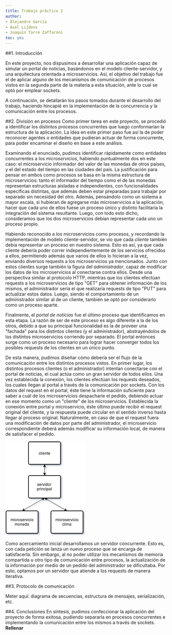 ```yaml
---
title: Trabajo práctico 2
author:
- Alejandro García
- Axel Lijdens
- Joaquín Torré Zaffaroni
toc: yes
---
```


##1. Introducción

En este proyecto, nos dispusimos a desarrollar una aplicación capaz de simular un portal de noticias,
basándonos en el modelo cliente-servidor, y una arquitectura orientada a microservicios. Así, el objetivo del
trabajo fue el de aplicar alguno de los mecanismos de comunicación de procesos vistos en la segunda parte de
la materia a esta situación, ante lo cual se optó por emplear sockets.

A continuación, se detallarán los pasos tomados durante el desarrollo del trabajo, haciendo hincapié en la
implementación de la concurrencia y la comunicación entre los procesos.

##2. División en procesos
Como primer tarea en este proyecto, se procedió a identificar los distintos procesos concurrentes que luego
conformarían la estructura de la aplicación. La idea en este primer paso fue así la de poder reconocer agentes
o entidades que pudieran actuar de forma concurrente, para poder encaminar el diseño en base a este análisis.

Examinando el enunciado, pudimos identificar rápidamente como entidades concurrentes a los *microservicios*,
habiendo puntualmente dos en este caso: el microservicio informador del valor de las monedas de otros países,
y el del estado del tiempo en las ciudades del país. La justificación para pensar en ambos como procesos se
basa en la misma estructura de microservicios: tanto el informador del tiempo como el de las monedas
representan estructuras aisladas e independientes, con funcionalidades específicas distintas, que además deben
estar preparadas para trabajar por separado sin necesidad del otro. Además, pensándolo como un sistema a mayor
escala, si hubieran de agregarse más microservicios a la aplicación, hacer que cada uno de ellos fuese un
proceso único y distinto facilitaría la integración del sistema resultante. Luego, con todo esto dicho,
consideramos que los dos microservicios debían representar cada uno un proceso propio.

Habiendo reconocido a los microservicios como procesos, y recordando la implementación de modelo
cliente-servidor, se vio que cada *cliente* también debía representar un proceso en nuestro sistema. Esto es
así, ya que cada cliente debería poder correr independientemente de los servicios ofrecidos a ellos,
permitiendo además que varios de ellos lo hicieran a la vez, enviando diversos requests a los microservicios
ya mencionados. Junto con estos clientes surge también la figura del *administrador*, capaz de modificar los
datos de los microservicios al conectarse contra ellos. Desde una perspectiva similar al protocolo HTTP,
mientras que los clientes efectúan requests a los microservicios de tipo "GET" para obtener información de los
mismos, el administrador sería el que realizaría requests de tipo "PUT" para actualizar estos datos. Luego,
siendo el comportamiento de un administrador similar al de un cliente, también se optó por considerarlo como
un proceso aparte.

Finalmente, el *portal de noticias* fue el último proceso que identificamos en esta etapa. La razón de ser de
este proceso es algo diferente a la de los otros, debido a que su principal funcionalidad es la de proveer una
"fachada" para los distintos clientes (y el administrador), abstrayéndolos de los distintos microservicios
corriendo por separado. El portal entonces surge como un proceso necesario para lograr hacer converger todos
los posibles requests de los clientes en un único punto.

De esta manera, pudimos diseñar cómo debería ser el flujo de la comunicación entre los distintos procesos
vistos. En primer lugar, los distintos procesos clientes (o el administrador) intentan conectarse con el
portal de noticias, el cual actúa como un gran servidor de todos ellos. Una vez establecida la conexión, los
clientes efectúan los requests deseados, los cuales llegan al portal a través de la comunicación por sockets.
Con los datos del request en el portal, éste tiene la información suficiente para saber a cuál de los
microservicios despacharle el pedido, debiendo actuar en ese momento como un "cliente" de los microservicios.
Establecida la conexión entre portal y microservicio, éste último puede recibir el request original del
cliente, y la respuesta puede circular en el sentido inverso hasta llegar al proceso original. Naturalmente,
en caso de que el request fuera una modificación de datos por parte del administrador, el microservicio
correspondiente deberá además modificar su información local, de manera de satisfacer el pedido.

![Comunicación entre procesos](procesos.png)  

Como acercamiento inicial desarrollamos un servidor concurrente. Esto es, con cada petición se lanza un 
nuevo proceso que se encarga de satisfacerla. Sin embargo, al no poder utilizar los mecanismos de memoria
compartida u otro tipo de comunicación entre procesos, la actualización de la información por medio de un
pedido del administrador se dificultaba. Por esto, optamos por un servidor que atiende a los requests
de manera iterativa.

##3. Protocolo de comunicación

Meter aquí: diagrama de secuencias, estructura de mensajes, serialización, etc.

##4. Conclusiones
En síntesis, pudimos confeccionar la aplicación del proyecto de forma exitosa, pudiendo separarla en procesos
concurrentes e implementando la comunicación entre los mismos a través de sockets. **Rellenar**
